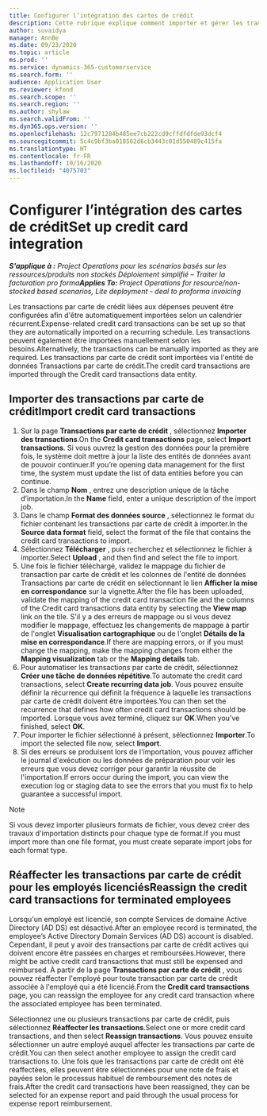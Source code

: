 ```yaml
---
title: Configurer l’intégration des cartes de crédit
description: Cette rubrique explique comment importer et gérer les transactions par carte de crédit liées aux dépenses.
author: suvaidya
manager: AnnBe
ms.date: 09/23/2020
ms.topic: article
ms.prod: ''
ms.service: dynamics-365-customerservice
ms.search.form: ''
audience: Application User
ms.reviewer: kfend
ms.search.scope: ''
ms.search.region: ''
ms.author: shylaw
ms.search.validFrom: ''
ms.dyn365.ops.version: ''
ms.openlocfilehash: 12c7971204b485ee7cb222cd9cffdfdfde93dcf4
ms.sourcegitcommit: 5c4c9bf3ba018562d6cb3443c01d550489c415fa
ms.translationtype: HT
ms.contentlocale: fr-FR
ms.lasthandoff: 10/16/2020
ms.locfileid: "4075703"
---
```

# <a name="set-up-credit-card-integration"></a><span data-ttu-id="406f6-103">Configurer l’intégration des cartes de crédit</span><span class="sxs-lookup"><span data-stu-id="406f6-103">Set up credit card integration</span></span>

<span data-ttu-id="406f6-104">_**S'applique à :** Project Operations pour les scénarios basés sur les ressources/produits non stockés Déploiement simplifié – Traiter la facturation pro forma_</span><span class="sxs-lookup"><span data-stu-id="406f6-104">_**Applies To:** Project Operations for resource/non-stocked based scenarios, Lite deployment - deal to proforma invoicing_</span></span>

<span data-ttu-id="406f6-105">Les transactions par carte de crédit liées aux dépenses peuvent être configurées afin d'être automatiquement importées selon un calendrier récurrent.</span><span class="sxs-lookup"><span data-stu-id="406f6-105">Expense-related credit card transactions can be set up so that they are automatically imported on a recurring schedule.</span></span> <span data-ttu-id="406f6-106">Les transactions peuvent également être importées manuellement selon les besoins.</span><span class="sxs-lookup"><span data-stu-id="406f6-106">Alternatively, the transactions can be manually imported as they are required.</span></span> <span data-ttu-id="406f6-107">Les transactions par carte de crédit sont importées via l'entité de données Transactions par carte de crédit.</span><span class="sxs-lookup"><span data-stu-id="406f6-107">The credit card transactions are imported through the Credit card transactions data entity.</span></span>

## <a name="import-credit-card-transactions"></a><span data-ttu-id="406f6-108">Importer des transactions par carte de crédit</span><span class="sxs-lookup"><span data-stu-id="406f6-108">Import credit card transactions</span></span>

1. <span data-ttu-id="406f6-109">Sur la page **Transactions par carte de crédit** , sélectionnez **Importer des transactions**.</span><span class="sxs-lookup"><span data-stu-id="406f6-109">On the **Credit card transactions** page, select **Import transactions**.</span></span> <span data-ttu-id="406f6-110">Si vous ouvrez la gestion des données pour la première fois, le système doit mettre à jour la liste des entités de données avant de pouvoir continuer.</span><span class="sxs-lookup"><span data-stu-id="406f6-110">If you’re opening data management for the first time, the system must update the list of data entities before you can continue.</span></span>
2. <span data-ttu-id="406f6-111">Dans le champ **Nom** , entrez une description unique de la tâche d’importation.</span><span class="sxs-lookup"><span data-stu-id="406f6-111">In the **Name** field, enter a unique description of the import job.</span></span>
3. <span data-ttu-id="406f6-112">Dans le champ **Format des données source** , sélectionnez le format du fichier contenant les transactions par carte de crédit à importer.</span><span class="sxs-lookup"><span data-stu-id="406f6-112">In the **Source data format** field, select the format of the file that contains the credit card transactions to import.</span></span>
4. <span data-ttu-id="406f6-113">Sélectionnez **Télécharger** , puis recherchez et sélectionnez le fichier à importer.</span><span class="sxs-lookup"><span data-stu-id="406f6-113">Select **Upload** , and then find and select the file to import.</span></span>
5. <span data-ttu-id="406f6-114">Une fois le fichier téléchargé, validez le mappage du fichier de transaction par carte de crédit et les colonnes de l'entité de données Transactions par carte de crédit en sélectionnant le lien **Afficher la mise en correspondance** sur la vignette.</span><span class="sxs-lookup"><span data-stu-id="406f6-114">After the file has been uploaded, validate the mapping of the credit card transaction file and the columns of the Credit card transactions data entity by selecting the **View map** link on the tile.</span></span> <span data-ttu-id="406f6-115">S'il y a des erreurs de mappage ou si vous devez modifier le mappage, effectuez les changements de mappage à partir de l'onglet **Visualisation cartographique** ou de l'onglet **Détails de la mise en correspondance**.</span><span class="sxs-lookup"><span data-stu-id="406f6-115">If there are mapping errors, or if you must change the mapping, make the mapping changes from either the **Mapping visualization** tab or the **Mapping details** tab.</span></span>
6. <span data-ttu-id="406f6-116">Pour automatiser les transactions par carte de crédit, sélectionnez **Créer une tâche de données répétitive**.</span><span class="sxs-lookup"><span data-stu-id="406f6-116">To automate the credit card transactions, select **Create recurring data job**.</span></span> <span data-ttu-id="406f6-117">Vous pouvez ensuite définir la récurrence qui définit la fréquence à laquelle les transactions par carte de crédit doivent être importées.</span><span class="sxs-lookup"><span data-stu-id="406f6-117">You can then set the recurrence that defines how often credit card transactions should be imported.</span></span> <span data-ttu-id="406f6-118">Lorsque vous avez terminé, cliquez sur **OK**.</span><span class="sxs-lookup"><span data-stu-id="406f6-118">When you’ve finished, select **OK**.</span></span>
7. <span data-ttu-id="406f6-119">Pour importer le fichier sélectionné à présent, sélectionnez **Importer**.</span><span class="sxs-lookup"><span data-stu-id="406f6-119">To import the selected file now, select **Import**.</span></span>
8. <span data-ttu-id="406f6-120">Si des erreurs se produisent lors de l'importation, vous pouvez afficher le journal d'exécution ou les données de préparation pour voir les erreurs que vous devez corriger pour garantir la réussite de l'importation.</span><span class="sxs-lookup"><span data-stu-id="406f6-120">If errors occur during the import, you can view the execution log or staging data to see the errors that you must fix to help guarantee a successful import.</span></span>

> [!NOTE]
> <span data-ttu-id="406f6-121">Si vous devez importer plusieurs formats de fichier, vous devez créer des travaux d'importation distincts pour chaque type de format.</span><span class="sxs-lookup"><span data-stu-id="406f6-121">If you must import more than one file format, you must create separate import jobs for each format type.</span></span>

## <a name="reassign-the-credit-card-transactions-for-terminated-employees"></a><span data-ttu-id="406f6-122">Réaffecter les transactions par carte de crédit pour les employés licenciés</span><span class="sxs-lookup"><span data-stu-id="406f6-122">Reassign the credit card transactions for terminated employees</span></span>

<span data-ttu-id="406f6-123">Lorsqu'un employé est licencié, son compte Services de domaine Active Directory (AD DS) est désactivé.</span><span class="sxs-lookup"><span data-stu-id="406f6-123">After an employee record is terminated, the employee’s Active Directory Domain Services (AD DS) account is disabled.</span></span> <span data-ttu-id="406f6-124">Cependant, il peut y avoir des transactions par carte de crédit actives qui doivent encore être passées en charges et remboursées.</span><span class="sxs-lookup"><span data-stu-id="406f6-124">However, there might be active credit card transactions that must still be expensed and reimbursed.</span></span> <span data-ttu-id="406f6-125">À partir de la page **Transactions par carte de crédit** , vous pouvez réaffecter l'employé pour toute transaction par carte de crédit associée à l'employé qui a été licencié.</span><span class="sxs-lookup"><span data-stu-id="406f6-125">From the **Credit card transactions** page, you can reassign the employee for any credit card transaction where the associated employee has been terminated.</span></span>

<span data-ttu-id="406f6-126">Sélectionnez une ou plusieurs transactions par carte de crédit, puis sélectionnez **Réaffecter les transactions**.</span><span class="sxs-lookup"><span data-stu-id="406f6-126">Select one or more credit card transactions, and then select **Reassign transactions**.</span></span> <span data-ttu-id="406f6-127">Vous pouvez ensuite sélectionner un autre employé auquel affecter les transactions par carte de crédit.</span><span class="sxs-lookup"><span data-stu-id="406f6-127">You can then select another employee to assign the credit card transactions to.</span></span> <span data-ttu-id="406f6-128">Une fois que les transactions par carte de crédit ont été réaffectées, elles peuvent être sélectionnées pour une note de frais et payées selon le processus habituel de remboursement des notes de frais.</span><span class="sxs-lookup"><span data-stu-id="406f6-128">After the credit card transactions have been reassigned, they can be selected for an expense report and paid through the usual process for expense report reimbursement.</span></span>
